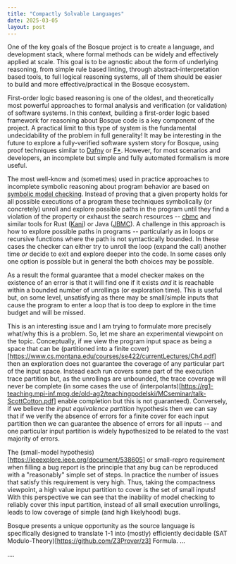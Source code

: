 ```yaml
---
title: "Compactly Solvable Languages"
date: 2025-03-05
layout: post
---
```


One of the key goals of the Bosque project is to create a language, and development stack, where formal methods can be widely and effectively applied at scale. This goal is to be agnostic about the form of underlying reasoning, from simple rule based linting, through abstract-interpretation based tools, to full logical reasoning systems, all of them should be easier to build and more effective/practical in the Bosque ecosystem.

First-order logic based reasoning is one of the oldest, and theoretically most powerful approaches to formal analysis and verification (or validation) of software systems. In this context, building a first-order logic based framework for reasoning about Bosque code is a key component of the project. A practical limit to this type of system is the fundamental undecidability of the problem in full generality! It may be interesting in the future to explore a fully-verified software system story for Bosque, using proof techniques similar to [Dafny](https://dafny.org/) or [F*](https://fstar-lang.org/). However, for most scenarios and developers, an incomplete but simple and fully automated formalism is more useful. 

The most well-know and (sometimes) used in practice approaches to incomplete symbolic reasoning about program behavior are based on [symbolic model checking](https://en.wikipedia.org/wiki/Model_checking). Instead of proving that a given property holds for all possible executions of a program these techniques symbolically (or concretely) unroll and explore possible paths in the program until they find a violation of the property or exhaust the search resources -- [cbmc](https://www.cprover.org/cbmc/) and similar tools for Rust ([Kani](https://model-checking.github.io/kani/)) or Java ([JBMC](https://www.cprover.org/jbmc/)). A challenge in this approach is how to explore possible paths in programs -- particularly as in loops or recursive functions where the path is not syntactically bounded. In these cases the checker can either try to unroll the loop (expand the call) another time _or_ decide to exit and explore deeper into the code. In some cases only one option is possible but in general the both choices may be possible. 

As a result the formal guarantee that a model checker makes on the existence of an error is that it will find one if it exists _and_ it is reachable within a bounded number of unrollings (or exploration time). This is useful but, on some level, unsatisfying as there may be small/simple inputs that cause the program to enter a loop that is too deep to explore in the time budget and will be missed. 

This is an interesting issue and I am trying to formulate more precisely what/why this is a problem. So, let me share an experimental viewpoint on the topic. Conceptually, if we view the program input space as being a space that can be (partitioned into a finite cover)[https://www.cs.montana.edu/courses/se422/currentLectures/Ch4.pdf] then an exploration does not guarantee the coverage of any particular part of the input space. Instead each run covers some part of the execution trace partition but, as the unrollings are unbounded, the trace coverage will never be complete (in some cases the use of (interpolants)[https://rg1-teaching.mpi-inf.mpg.de/old-ag2/teachingpodelski/MCseminar/talk-ScottCotton.pdf] enable completion but this is not guaranteed). Conversely, if we believe the _input equivalence partition_ hypothesis then we can say that if we verify the absence of errors for a finite cover for each input partition then we can guarantee the absence of errors for all inputs -- and one particular input partition is widely hypothesized to be related to the vast majority of errors.

The (small-model hypothesis)[https://ieeexplore.ieee.org/document/538605] or small-repro requirement when filling a bug report is the principle that any bug can be reproduced with a "reasonably" simple set of steps. In practice the number of issues that satisfy this requirement is very high. Thus, taking the compactness viewpoint, a high value input partition to cover is the set of small inputs! With this perspective we can see that the inability of model checking to reliably cover this input partition, instead of all small execution unrollings, leads to low coverage of simple (and high likelyhood) bugs.

Bosque presents a unique opportunity as the source language is specifically designed to translate 1-1 into (mostly) efficiently decidable (SAT Modulo-Theory)[https://github.com/Z3Prover/z3] Formula. ...

....


